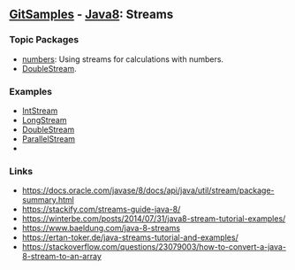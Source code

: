 ## [GitSamples](/../../tree/master) - [Java8](/../../tree/java-8): Streams

### Topic Packages
* [numbers](numbers): Using streams for calculations with numbers.
* [DoubleStream](double_stream/).

### Examples
* [IntStream](int_stream)
* [LongStream](long_stream)
* [DoubleStream](double_stream)
* [ParallelStream](parallel_stream)
* 

### Links
* https://docs.oracle.com/javase/8/docs/api/java/util/stream/package-summary.html
* https://stackify.com/streams-guide-java-8/
* https://winterbe.com/posts/2014/07/31/java8-stream-tutorial-examples/
* https://www.baeldung.com/java-8-streams
* https://ertan-toker.de/java-streams-tutorial-and-examples/
* https://stackoverflow.com/questions/23079003/how-to-convert-a-java-8-stream-to-an-array


